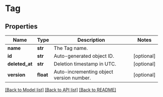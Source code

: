 # Tag

## Properties
Name | Type | Description | Notes
------------ | ------------- | ------------- | -------------
**name** | **str** | The Tag name. | 
**id** | **str** | Auto-generated object ID. | [optional] 
**deleted_at** | **str** | Deletion timestamp in UTC. | [optional] 
**version** | **float** | Auto-incrementing object version number. | [optional] 

[[Back to Model list]](../README.md#documentation-for-models) [[Back to API list]](../README.md#documentation-for-api-endpoints) [[Back to README]](../README.md)


